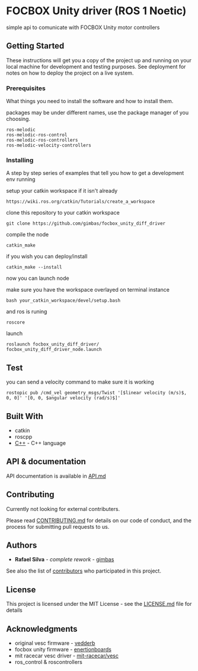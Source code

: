 # FOCBOX Unity driver (ROS 1 Noetic)

simple api to comunicate with FOCBOX Unity motor controllers

## Getting Started

These instructions will get you a copy of the project up and running on your local machine for development and testing purposes. See deployment for notes on how to deploy the project on a live system.

### Prerequisites

What things you need to install the software and how to install them.

packages may be under different names, use the package manager of you choosing.

```
ros-melodic
ros-melodic-ros-control
ros-melodic-ros-controllers
ros-melodic-velocity-controllers
```


### Installing

A step by step series of examples that tell you how to get a development env running

setup your catkin workspace if it isn't already

```
https://wiki.ros.org/catkin/Tutorials/create_a_workspace
```

clone this repository to your catkin workspace

```
git clone https://github.com/gimbas/focbox_unity_diff_driver
```

compile the node
```
catkin_make
```

if you wish you can deploy/install
```
catkin_make --install
```

now you can launch node

make sure you have the workspace overlayed on terminal instance
```
bash your_catkin_workspace/devel/setup.bash
```

and ros is runing
```
roscore
```

launch
```
roslaunch focbox_unity_diff_driver/ focbox_unity_diff_driver_node.launch
```

## Test

you can send a velocity command to make sure it is working
```
rostopic pub /cmd_vel geometry_msgs/Twist '[$linear velocity (m/s)$, 0, 0]' '[0, 0, $angular velocity (rad/s)$]'
```

## Built With

* catkin
* roscpp
* [C++](//) - C++ language

## API & documentation

API documentation is available in [API.md](API.md)

## Contributing

Currently not looking for external contributers.

Please read [CONTRIBUTING.md](//) for details on our code of conduct, and the process for submitting pull requests to us.

## Authors

* **Rafael Silva** - *complete rework* - [gimbas](https://github.com/gimbas)

See also the list of [contributors](https://github.com/gimbas/focbox_unity_ros_driver/graphs/contributors) who participated in this project.

## License

This project is licensed under the MIT License - see the [LICENSE.md](LICENSE.md) file for details

## Acknowledgments

* original vesc firmware - [vedderb](https://github.com/vedderb/bldc)
* focbox unity firmware - [enertionboards](https://github.com/EnertionBoards/bldc/tree/unity)
* mit racecar vesc driver - [mit-racecar/vesc](https://github.com/mit-racecar/vesc)
* ros_control & roscontrollers
